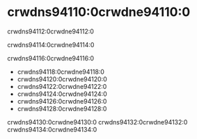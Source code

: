 # crwdns94110:0crwdne94110:0

<p class="description">crwdns94112:0crwdne94112:0</p>

crwdns94114:0crwdne94114:0

crwdns94116:0crwdne94116:0

- crwdns94118:0crwdne94118:0
- crwdns94120:0crwdne94120:0
- crwdns94122:0crwdne94122:0
- crwdns94124:0crwdne94124:0
- crwdns94126:0crwdne94126:0
- crwdns94128:0crwdne94128:0

crwdns94130:0crwdne94130:0 crwdns94132:0crwdne94132:0 crwdns94134:0crwdne94134:0